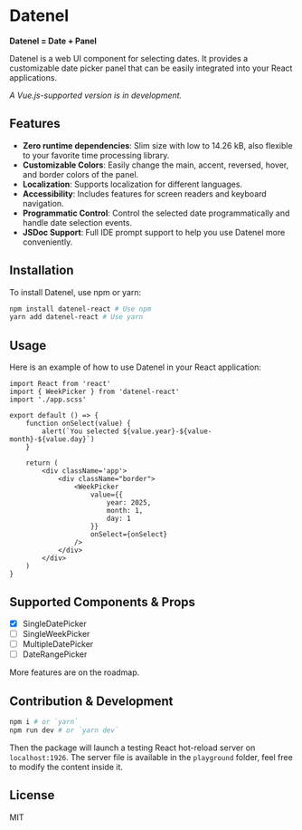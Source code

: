 # Datenel

**Datenel = Date + Panel**

Datenel is a web UI component for selecting dates. It provides a customizable date picker panel that can be easily integrated into your React applications.

*A Vue.js-supported version is in development.*

## Features

- **Zero runtime dependencies**: Slim size with low to 14.26 kB, also flexible to your favorite time processing library.
- **Customizable Colors**: Easily change the main, accent, reversed, hover, and border colors of the panel.
- **Localization**: Supports localization for different languages.
- **Accessibility**: Includes features for screen readers and keyboard navigation.
- **Programmatic Control**: Control the selected date programmatically and handle date selection events.
- **JSDoc Support**: Full IDE prompt support to help you use Datenel more conveniently.

## Installation

To install Datenel, use npm or yarn:

```sh
npm install datenel-react # Use npm
yarn add datenel-react # Use yarn
```

## Usage

Here is an example of how to use Datenel in your React application:

```tsx
import React from 'react'
import { WeekPicker } from 'datenel-react'
import './app.scss'

export default () => {
	function onSelect(value) {
		alert(`You selected ${value.year}-${value-month}-${value.day}`)
	}

	return (
		<div className='app'>
			<div className="border">
				<WeekPicker 
					value={{
						year: 2025,
						month: 1,
						day: 1
					}}
					onSelect={onSelect}
				/>
			</div>
		</div>
	)
}
```

## Supported Components & Props

- [x] SingleDatePicker
- [ ] SingleWeekPicker
- [ ] MultipleDatePicker
- [ ] DateRangePicker

More features are on the roadmap.

## Contribution & Development

```zsh
npm i # or `yarn`
npm run dev # or `yarn dev`
```

Then the package will launch a testing React hot-reload server on `localhost:1926`. The server file is available in the `playground` folder, feel free to modify the content inside it.

## License

MIT